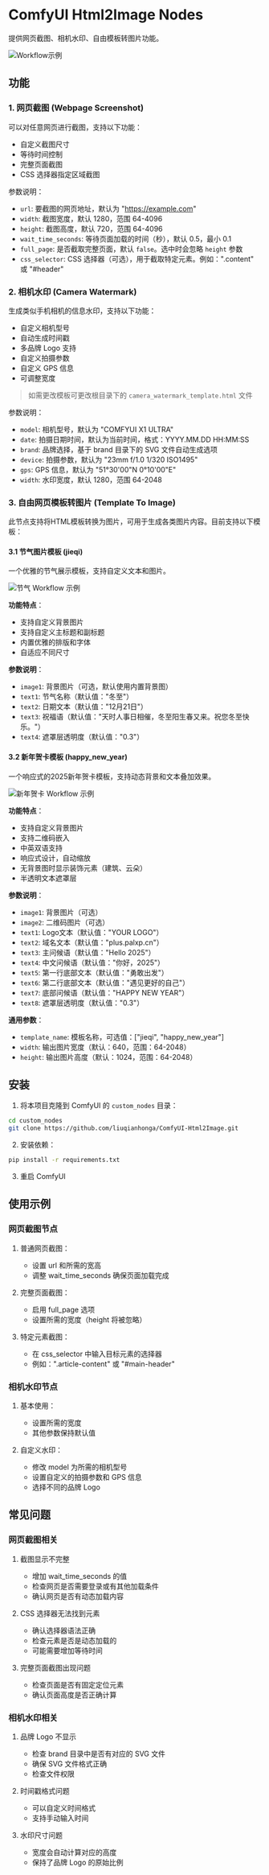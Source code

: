 # ComfyUI Html2Image Nodes

提供网页截图、相机水印、自由模板转图片功能。

![Workflow示例](workflow/workflow.png)

## 功能

### 1. 网页截图 (Webpage Screenshot)
可以对任意网页进行截图，支持以下功能：
- 自定义截图尺寸
- 等待时间控制
- 完整页面截图
- CSS 选择器指定区域截图

参数说明：
- `url`: 要截图的网页地址，默认为 "https://example.com"
- `width`: 截图宽度，默认 1280，范围 64-4096
- `height`: 截图高度，默认 720，范围 64-4096
- `wait_time_seconds`: 等待页面加载的时间（秒），默认 0.5，最小 0.1
- `full_page`: 是否截取完整页面，默认 `false`。选中时会忽略 `height` 参数
- `css_selector`: CSS 选择器（可选），用于截取特定元素。例如：".content" 或 "#header"

### 2. 相机水印 (Camera Watermark)
生成类似手机相机的信息水印，支持以下功能：
- 自定义相机型号
- 自动生成时间戳
- 多品牌 Logo 支持
- 自定义拍摄参数
- 自定义 GPS 信息
- 可调整宽度

> 如需更改模板可更改根目录下的 `camera_watermark_template.html` 文件

参数说明：
- `model`: 相机型号，默认为 "COMFYUI X1 ULTRA"
- `date`: 拍摄日期时间，默认为当前时间，格式：YYYY.MM.DD HH:MM:SS
- `brand`: 品牌选择，基于 brand 目录下的 SVG 文件自动生成选项
- `device`: 拍摄参数，默认为 "23mm f/1.0 1/320 ISO1495"
- `gps`: GPS 信息，默认为 "51°30'00\"N 0°10'00\"E"
- `width`: 水印宽度，默认 1280，范围 64-2048

### 3. 自由网页模板转图片 (Template To Image)

此节点支持将HTML模板转换为图片，可用于生成各类图片内容。目前支持以下模板：

#### 3.1 节气图片模板 (jieqi)

一个优雅的节气展示模板，支持自定义文本和图片。

![节气 Workflow 示例](workflow/jieqi_workflow.png)

**功能特点**：
- 支持自定义背景图片
- 支持自定义主标题和副标题
- 内置优雅的排版和字体
- 自适应不同尺寸

**参数说明**：
- `image1`: 背景图片（可选，默认使用内置背景图）
- `text1`: 节气名称（默认值："冬至"）
- `text2`: 日期文本（默认值："12月21日"）
- `text3`: 祝福语（默认值："天时人事日相催，冬至阳生春又来。祝您冬至快乐。"）
- `text4`: 遮罩层透明度（默认值："0.3"）

#### 3.2 新年贺卡模板 (happy_new_year)

一个响应式的2025新年贺卡模板，支持动态背景和文本叠加效果。

![新年贺卡 Workflow 示例](workflow/happy_new_year_workflow.png)

**功能特点**：
- 支持自定义背景图片
- 支持二维码嵌入
- 中英双语支持
- 响应式设计，自动缩放
- 无背景图时显示装饰元素（建筑、云朵）
- 半透明文本遮罩层

**参数说明**：
- `image1`: 背景图片（可选）
- `image2`: 二维码图片（可选）
- `text1`: Logo文本（默认值："YOUR LOGO"）
- `text2`: 域名文本（默认值："plus.palxp.cn"）
- `text3`: 主问候语（默认值："Hello 2025"）
- `text4`: 中文问候语（默认值："你好，2025"）
- `text5`: 第一行底部文本（默认值："勇敢出发"）
- `text6`: 第二行底部文本（默认值："遇见更好的自己"）
- `text7`: 底部问候语（默认值："HAPPY NEW YEAR"）
- `text8`: 遮罩层透明度（默认值："0.3"）

**通用参数**：
- `template_name`: 模板名称，可选值：["jieqi", "happy_new_year"]
- `width`: 输出图片宽度（默认：640，范围：64-2048）
- `height`: 输出图片高度（默认：1024，范围：64-2048）

## 安装

1. 将本项目克隆到 ComfyUI 的 `custom_nodes` 目录：
```bash
cd custom_nodes
git clone https://github.com/liuqianhonga/ComfyUI-Html2Image.git
```

2. 安装依赖：
```bash
pip install -r requirements.txt
```

3. 重启 ComfyUI

## 使用示例

### 网页截图节点
1. 普通网页截图：
   - 设置 url 和所需的宽高
   - 调整 wait_time_seconds 确保页面加载完成

2. 完整页面截图：
   - 启用 full_page 选项
   - 设置所需的宽度（height 将被忽略）

3. 特定元素截图：
   - 在 css_selector 中输入目标元素的选择器
   - 例如：".article-content" 或 "#main-header"

### 相机水印节点
1. 基本使用：
   - 设置所需的宽度
   - 其他参数保持默认值

2. 自定义水印：
   - 修改 model 为所需的相机型号
   - 设置自定义的拍摄参数和 GPS 信息
   - 选择不同的品牌 Logo


## 常见问题

### 网页截图相关
1. 截图显示不完整
   - 增加 wait_time_seconds 的值
   - 检查网页是否需要登录或有其他加载条件
   - 确认网页是否有动态加载内容

2. CSS 选择器无法找到元素
   - 确认选择器语法正确
   - 检查元素是否是动态加载的
   - 可能需要增加等待时间

3. 完整页面截图出现问题
   - 检查页面是否有固定定位元素
   - 确认页面高度是否正确计算

### 相机水印相关
1. 品牌 Logo 不显示
   - 检查 brand 目录中是否有对应的 SVG 文件
   - 确保 SVG 文件格式正确
   - 检查文件权限

2. 时间戳格式问题
   - 可以自定义时间格式
   - 支持手动输入时间

3. 水印尺寸问题
   - 宽度会自动计算对应的高度
   - 保持了品牌 Logo 的原始比例
